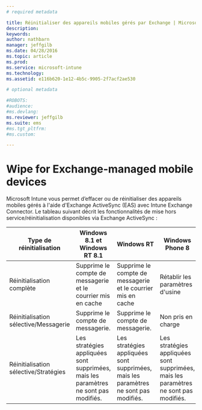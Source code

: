 ```yaml
---
# required metadata

title: Réinitialiser des appareils mobiles gérés par Exchange | Microsoft Intune
description:
keywords:
author: nathbarn
manager: jeffgilb
ms.date: 04/28/2016
ms.topic: article
ms.prod:
ms.service: microsoft-intune
ms.technology:
ms.assetid: e116b620-1e12-4b5c-9905-2f7acf2ae530

# optional metadata

#ROBOTS:
#audience:
#ms.devlang:
ms.reviewer: jeffgilb
ms.suite: ems
#ms.tgt_pltfrm:
#ms.custom:

---
```



# Wipe for Exchange-managed mobile devices
Microsoft Intune vous permet d’effacer ou de réinitialiser des appareils mobiles gérés à l'aide d'Exchange ActiveSync (EAS) avec Intune Exchange Connector. Le tableau suivant décrit les fonctionnalités de mise hors service/réinitialisation disponibles via Exchange ActiveSync :

|Type de réinitialisation|Windows 8.1 et Windows RT 8.1|Windows RT|Windows Phone 8|iOS|Android|
|----------------|----------------------------------|--------------|-------------------|-------|-----------|
|Réinitialisation complète|Supprime le compte de messagerie et le courrier mis en cache|Supprime le compte de messagerie et le courrier mis en cache|Rétablir les paramètres d'usine|Rétablir les paramètres d'usine|Rétablir les paramètres d'usine|
|Réinitialisation sélective/Messagerie|Supprime le compte de messagerie.|Supprime le compte de messagerie.|Non pris en charge|Non pris en charge|Non pris en charge|
|Réinitialisation sélective/Stratégies|Les stratégies appliquées sont supprimées, mais les paramètres ne sont pas modifiés.|Les stratégies appliquées sont supprimées, mais les paramètres ne sont pas modifiés.|Les stratégies appliquées sont supprimées, mais les paramètres ne sont pas modifiés.|Les stratégies appliquées sont supprimées, mais les paramètres sont inchangés.|Les stratégies appliquées sont supprimées, mais les paramètres ne sont pas modifiés.|


<!--HONumber=May16_HO1-->


